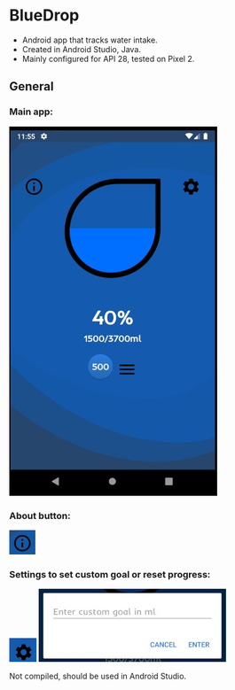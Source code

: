 # BlueDrop
* Android app that tracks water intake.
* Created in Android Studio, Java.
* Mainly configured for API 28, tested on Pixel 2.

## General

### Main app:
![alt text](https://github.com/had0pelagic/BlueDrop/blob/master/AndroidStudio/showimg.jpg?raw=true)

### About button:
![alt text](https://github.com/had0pelagic/BlueDrop/blob/master/AndroidStudio/indication.jpg?raw=true)

### Settings to set custom goal or reset progress:
![alt text](https://github.com/had0pelagic/BlueDrop/blob/master/AndroidStudio/settings.jpg?raw=true)
![alt text](https://github.com/had0pelagic/BlueDrop/blob/master/AndroidStudio/customgoal.jpg?raw=true)


Not compiled, should be used in Android Studio.
